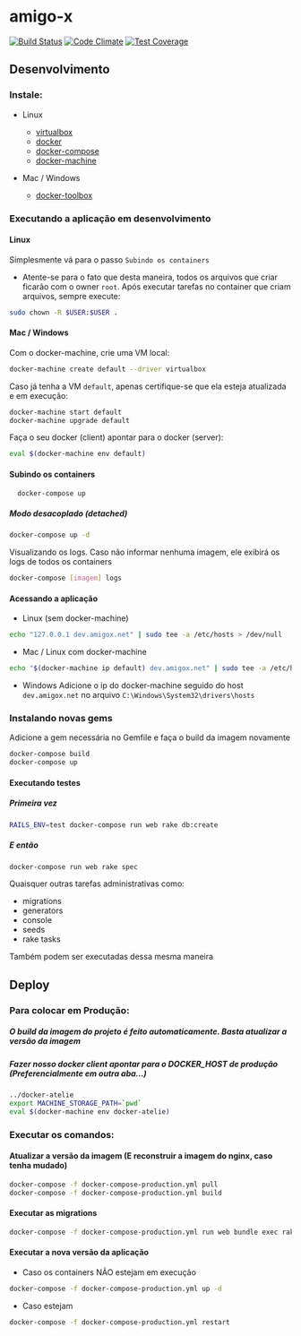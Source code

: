 amigo-x
==========

[![Build Status](https://travis-ci.org/webgoal/amigo-x.svg?branch=master)](https://travis-ci.org/webgoal/amigo-x)
[![Code Climate](https://codeclimate.com/github/webgoal/amigo-x/badges/gpa.svg)](https://codeclimate.com/github/webgoal/amigo-x)
[![Test Coverage](https://codeclimate.com/github/webgoal/amigo-x/badges/coverage.svg)](https://codeclimate.com/github/webgoal/amigo-x/coverage)

Desenvolvimento
---------------
### Instale:

  - Linux
    - [virtualbox](https://www.virtualbox.org/)
    - [docker](https://docs.docker.com/engine/installation/linux/ubuntulinux/)
    - [docker-compose](https://docs.docker.com/compose/install/)
    - [docker-machine](https://docs.docker.com/machine/install-machine/)

  - Mac / Windows
    - [docker-toolbox](https://www.docker.com/products/docker-toolbox)

### Executando a aplicação em desenvolvimento

#### Linux
Simplesmente vá para o passo `Subindo os containers`
- Atente-se para o fato que desta maneira, todos os arquivos que criar ficarão com o owner `root`. Após executar tarefas no container que criam arquivos, sempre execute:
```sh
sudo chown -R $USER:$USER .
```

#### Mac / Windows
Com o docker-machine, crie uma VM local:

```sh
docker-machine create default --driver virtualbox
```

Caso já tenha a VM `default`, apenas certifique-se que ela esteja atualizada e em execução:
```sh
docker-machine start default
docker-machine upgrade default
```

Faça o seu docker (client) apontar para o docker (server):
```sh
eval $(docker-machine env default)
```

#### Subindo os containers
```sh
  docker-compose up
```

##### Modo desacoplado (detached)

```sh
docker-compose up -d
```
Visualizando os logs. Caso não informar nenhuma imagem, ele exibirá os logs de todos os containers
```sh
docker-compose [imagem] logs
```

#### Acessando a aplicação
- Linux (sem docker-machine)
```sh
echo "127.0.0.1 dev.amigox.net" | sudo tee -a /etc/hosts > /dev/null
```
- Mac / Linux com docker-machine
```sh
echo "$(docker-machine ip default) dev.amigox.net" | sudo tee -a /etc/hosts > /dev/null
```
- Windows
Adicione o ip do docker-machine seguido do host `dev.amigox.net` no arquivo `C:\Windows\System32\drivers\hosts`

### Instalando novas gems

Adicione a gem necessária no Gemfile e faça o build da imagem novamente

```sh
docker-compose build
docker-compose up
```

#### Executando testes

##### Primeira vez

```sh
RAILS_ENV=test docker-compose run web rake db:create
```
##### E então
```sh
docker-compose run web rake spec
```

Quaisquer outras tarefas administrativas como:
  - migrations
  - generators
  - console
  - seeds
  - rake tasks

Também podem ser executadas dessa mesma maneira

Deploy
------

### Para colocar em Produção:

##### O build da imagem do projeto é feito automaticamente. Basta atualizar a versão da imagem

##### Fazer nosso docker client apontar para o DOCKER_HOST de produção (Preferencialmente em outra aba...)
```sh
../docker-atelie
export MACHINE_STORAGE_PATH=`pwd`
eval $(docker-machine env docker-atelie)
```

### Executar os comandos:

#### Atualizar a versão da imagem (E reconstruir a imagem do nginx, caso tenha mudado)
```sh
docker-compose -f docker-compose-production.yml pull
docker-compose -f docker-compose-production.yml build
```

#### Executar as migrations
```sh
docker-compose -f docker-compose-production.yml run web bundle exec rake db:migrate
```

#### Executar a nova versão da aplicação

- Caso os containers NÃO estejam em execução
```sh
docker-compose -f docker-compose-production.yml up -d
```

- Caso estejam
```sh
docker-compose -f docker-compose-production.yml restart
```
